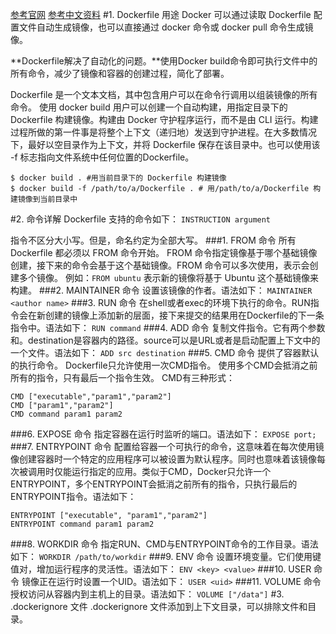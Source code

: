 [参考官网](https://docs.docker.com/engine/reference/builder)
[参考中文资料](http://dockone.io/article/103)
#1. Dockerfile 用途
Docker 可以通过读取 Dockerfile 配置文件自动生成镜像，也可以直接通过 docker 命令或 docker pull 命令生成镜像。

**Dockerfile解决了自动化的问题。**使用Docker build命令即可执行文件中的所有命令，减少了镜像和容器的创建过程，简化了部署。

Dockerfile 是一个文本文档，其中包含用户可以在命令行调用以组装镜像的所有命令。
使用 docker build 用户可以创建一个自动构建，用指定目录下的 Dockerfile 构建镜像。构建由 Docker 守护程序运行，而不是由 CLI 运行。构建过程所做的第一件事是将整个上下文（递归地）发送到守护进程。在大多数情况下，最好以空目录作为上下文，并将 Dockerfile 保存在该目录中。也可以使用该 -f 标志指向文件系统中任何位置的Dockerfile。
```
$ docker build . #用当前目录下的 Dockerfile 构建镜像
$ docker build -f /path/to/a/Dockerfile . # 用/path/to/a/Dockerfile 构建镜像到当前目录中
```
#2. 命令详解
Dockerfile 支持的命令如下：
`INSTRUCTION argument`

指令不区分大小写。但是，命名约定为全部大写。
###1. FROM 命令
所有 Dockerfile 都必须以 FROM 命令开始。 FROM 命令指定镜像基于哪个基础镜像创建，接下来的命令会基于这个基础镜像。FROM 命令可以多次使用，表示会创建多个镜像。
例如：`FROM ubuntu` 表示新的镜像将基于 Ubuntu 这个基础镜像来构建。
###2. MAINTAINER 命令
设置该镜像的作者。语法如下：
`MAINTAINER <author name>`
###3. RUN 命令
在shell或者exec的环境下执行的命令。RUN指令会在新创建的镜像上添加新的层面，接下来提交的结果用在Dockerfile的下一条指令中。语法如下：
`RUN command`
###4. ADD 命令
复制文件指令。它有两个参数<source>和<destination>。destination是容器内的路径。source可以是URL或者是启动配置上下文中的一个文件。语法如下：
`ADD src destination`
###5. CMD 命令
提供了容器默认的执行命令。 Dockerfile只允许使用一次CMD指令。 使用多个CMD会抵消之前所有的指令，只有最后一个指令生效。 CMD有三种形式：
```
CMD ["executable","param1","param2"]
CMD ["param1","param2"]
CMD command param1 param2
```
###6. EXPOSE 命令
指定容器在运行时监听的端口。语法如下：
`EXPOSE port;`
###7. ENTRYPOINT 命令
配置给容器一个可执行的命令，这意味着在每次使用镜像创建容器时一个特定的应用程序可以被设置为默认程序。同时也意味着该镜像每次被调用时仅能运行指定的应用。类似于CMD，Docker只允许一个ENTRYPOINT，多个ENTRYPOINT会抵消之前所有的指令，只执行最后的ENTRYPOINT指令。语法如下：
```
ENTRYPOINT ["executable", "param1","param2"]
ENTRYPOINT command param1 param2
```
###8. WORKDIR 命令
指定RUN、CMD与ENTRYPOINT命令的工作目录。语法如下：
`WORKDIR /path/to/workdir`
###9. ENV 命令
设置环境变量。它们使用键值对，增加运行程序的灵活性。语法如下：
`ENV <key> <value>`
###10. USER 命令
镜像正在运行时设置一个UID。语法如下：
`USER <uid>`
###11. VOLUME 命令
授权访问从容器内到主机上的目录。语法如下：
`VOLUME ["/data"]`
#3. .dockerignore 文件
.dockerignore 文件添加到上下文目录，可以排除文件和目录。